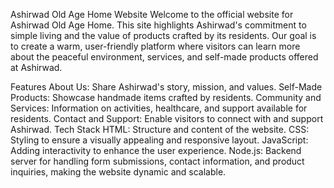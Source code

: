 Ashirwad Old Age Home Website
Welcome to the official website for Ashirwad Old Age Home. This site highlights Ashirwad's commitment to simple living and the value of products crafted by its residents. Our goal is to create a warm, user-friendly platform where visitors can learn more about the peaceful environment, services, and self-made products offered at Ashirwad.

Features
About Us: Share Ashirwad's story, mission, and values.
Self-Made Products: Showcase handmade items crafted by residents.
Community and Services: Information on activities, healthcare, and support available for residents.
Contact and Support: Enable visitors to connect with and support Ashirwad.
Tech Stack
HTML: Structure and content of the website.
CSS: Styling to ensure a visually appealing and responsive layout.
JavaScript: Adding interactivity to enhance the user experience.
Node.js: Backend server for handling form submissions, contact information, and product inquiries, making the website dynamic and scalable.
